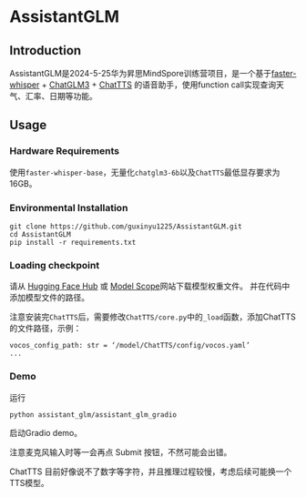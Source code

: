 # AssistantGLM

## Introduction
AssistantGLM是2024-5-25华为昇思MindSpore训练营项目，是一个基于[faster-whisper](https://github.com/SYSTRAN/faster-whisper) + [ChatGLM3](https://github.com/THUDM/ChatGLM3) + [ChatTTS](https://github.com/2noise/ChatTTS) 的语音助手，使用function call实现查询天气、汇率、日期等功能。

## Usage

### Hardware Requirements
使用`faster-whisper-base`，无量化`chatglm3-6b`以及`ChatTTS`最低显存要求为16GB。

### Environmental Installation
    git clone https://github.com/guxinyu1225/AssistantGLM.git
    cd AssistantGLM
    pip install -r requirements.txt

### Loading checkpoint
请从 [Hugging Face Hub](https://huggingface.co/models) 或 [Model Scope](https://modelscope.cn/)网站下载模型权重文件。
并在代码中添加模型文件的路径。

注意安装完`ChatTTS`后，需要修改`ChatTTS/core.py`中的`_load`函数，添加ChatTTS的文件路径，示例：

    vocos_config_path: str = ‘/model/ChatTTS/config/vocos.yaml’
    ...

### Demo
运行

    python assistant_glm/assistant_glm_gradio

启动Gradio demo。

注意麦克风输入时等一会再点 Submit 按钮，不然可能会出错。

ChatTTS 目前好像说不了数字等字符，并且推理过程较慢，考虑后续可能换一个TTS模型。
